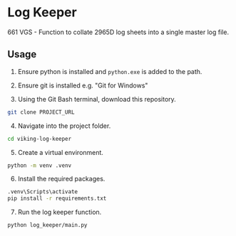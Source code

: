 # Log Keeper
661 VGS - Function to collate 2965D log sheets into a single master log file.

## Usage
1. Ensure python is installed and `python.exe` is added to the path.

2. Ensure git is installed e.g. "Git for Windows"

3. Using the Git Bash terminal, download this repository.

```bash
git clone PROJECT_URL
```
4. Navigate into the project folder.

```bash
cd viking-log-keeper
```

5. Create a virtual environment.

```bash
python -m venv .venv
```

6. Install the required packages.

```bash
.venv\Scripts\activate
pip install -r requirements.txt
```

7. Run the log keeper function.

```bash
python log_keeper/main.py
```
